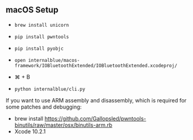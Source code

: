 

macOS Setup
-----------

* `brew install unicorn`
* `pip install pwntools`
* `pip install pyobjc`

* `open internalblue/macos-framework/IOBluetoothExtended/IOBluetoothExtended.xcodeproj/`
* ⌘ + B
* `python internalblue/cli.py`

If you want to use ARM assembly and disassembly, which is required for some patches and debugging:

* brew install https://github.com/Gallopsled/pwntools-binutils/raw/master/osx/binutils-arm.rb
* Xcode 10.2.1